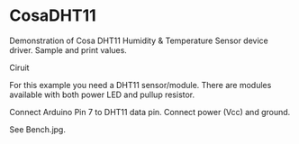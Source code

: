 CosaDHT11
====

Demonstration of Cosa DHT11 Humidity & Temperature Sensor device driver. Sample and print values.

Ciruit

For this example you need a DHT11 sensor/module. There are modules available with both power LED and pullup resistor. 

Connect Arduino Pin 7 to DHT11 data pin. Connect power (Vcc) and ground.

See Bench.jpg.


